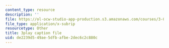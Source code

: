 ```yaml
---
content_type: resource
description: ''
file: https://ol-ocw-studio-app-production.s3.amazonaws.com/courses/3-091sc-introduction-to-solid-state-chemistry-fall-2010/de2239d549ae5dfbafbe2dec6c2c880c_xEnYH0KNkfA.vtt
file_type: application/x-subrip
resourcetype: Other
title: 3play caption file
uid: de2239d5-49ae-5dfb-afbe-2dec6c2c880c
---
```

